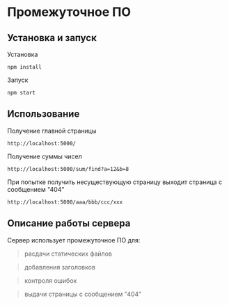 # Промежуточное ПО

## Установка и запуск

Установка

```
npm install
```

Запуск

```
npm start
```

## Использование

Получение главной страницы

```
http://localhost:5000/
```

Получение суммы чисел

```
http://localhost:5000/sum/find?a=12&b=8
```

При попытке получить несуществующую страницу выходит страница с сообщением "404"

```
http://localhost:5000/aaa/bbb/ccc/xxx
```

## Описание работы сервера

Сервер использует промежуточное ПО для:

> расдачи статических файлов

> добавления заголовков

> контроля ошибок

> выдачи страницы с сообщением "404"

